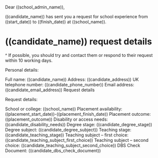Dear ((school_admin_name)),

((candidate_name)) has sent you a request for school experience from ((start_date)) to ((finish_date)) at ((school_name)).

# ((candidate_name)) request details

^ If possible, you should try and contact them or respond to their request within 10 working days.

Personal details:

Full name: ((candidate_name))
Address: ((candidate_address))
UK telephone number: ((candidate_phone_number))
Email address: ((candidate_email_address))
Request details

Request details:

School or college: ((school_name))
Placement availability: ((placement_start_date))-((placement_finish_date))
Placement outcome: ((placement_outcome))
Disability or access needs: ((candidate_disability_needs))
Degree stage: ((candidate_degree_stage))
Degree subject: ((candidate_degree_subject))
Teaching stage: ((candidate_teaching_stage))
Teaching subject – first choice: ((candidate_teaching_subject_first_choice))
Teaching subject – second choice: ((candidate_teaching_subject_second_choice))
DBS Check Document: ((candidate_dbs_check_document))